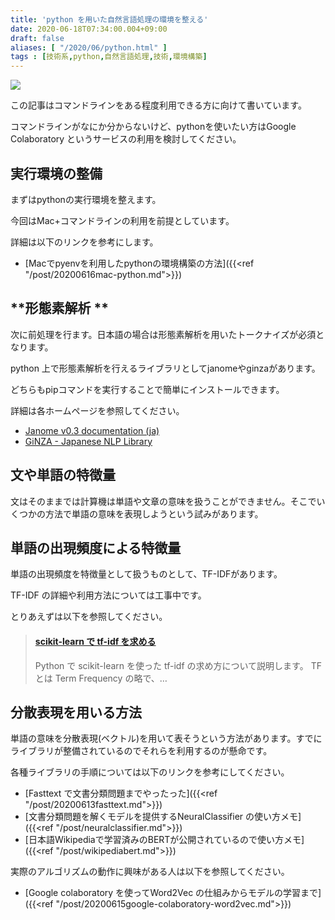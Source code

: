 ```yaml
---
title: 'python を用いた自然言語処理の環境を整える'
date: 2020-06-18T07:34:00.004+09:00
draft: false
aliases: [ "/2020/06/python.html" ]
tags : [技術系,python,自然言語処理,技術,環境構築]
---
```


[![](https://1.bp.blogspot.com/-Hfn3KpibOuY/Xurepq-smKI/AAAAAAAAg70/y4-SSiS1Mc4gMmbTywgn9jCzZboq6XAJACK4BGAsYHg/s320/74C0A734-70D2-4846-A316-312BA6691D8B.jpeg)](https://1.bp.blogspot.com/-Hfn3KpibOuY/Xurepq-smKI/AAAAAAAAg70/y4-SSiS1Mc4gMmbTywgn9jCzZboq6XAJACK4BGAsYHg/s1920/74C0A734-70D2-4846-A316-312BA6691D8B.jpeg)

この記事はコマンドラインをある程度利用できる方に向けて書いています。

コマンドラインがなにか分からないけど、pythonを使いたい方はGoogle Colaboratory というサービスの利用を検討してください。

## **実行環境の整備**


まずはpythonの実行環境を整えます。

今回はMac+コマンドラインの利用を前提としています。

詳細は以下のリンクを参考にします。

- [Macでpyenvを利用したpythonの環境構築の方法]({{<ref "/post/20200616mac-python.md">}})

## **形態素解析 **

次に前処理を行ます。日本語の場合は形態素解析を用いたトークナイズが必須となります。

python 上で形態素解析を行えるライブラリとしてjanomeやginzaがあります。

どちらもpipコマンドを実行することで簡単にインストールできます。

詳細は各ホームページを参照してください。

- [Janome v0.3 documentation (ja)](https://mocobeta.github.io/janome/)
- [GiNZA - Japanese NLP Library](https://megagonlabs.github.io/ginza/)

## **文や単語の特徴量**

文はそのままでは計算機は単語や文章の意味を扱うことができません。そこでいくつかの方法で単語の意味を表現しようという試みがあります。

## **単語の出現頻度による特徴量**

単語の出現頻度を特徴量として扱うものとして、TF-IDFがあります。

TF-IDF の詳細や利用方法については工事中です。

とりあえずは以下を参照してください。

> #### [scikit-learn で tf-idf を求める](https://tex2e.github.io/blog/python/tf-idf)
> 
> Python で scikit-learn を使った tf-idf の求め方について説明します。 TF とは Term Frequency の略で、…

## **分散表現を用いる方法**


単語の意味を分散表現(ベクトル)を用いて表そうという方法があります。すでにライブラリが整備されているのでそれらを利用するのが懸命です。

各種ライブラリの手順については以下のリンクを参考にしてください。

- [Fasttext で文書分類問題までやったった]({{<ref "/post/20200613fasttext.md">}})
- [文書分類問題を解くモデルを提供するNeuralClassifier の使い方メモ]({{<ref "/post/neuralclassifier.md">}})
- [日本語Wikipediaで学習済みのBERTが公開されているので使い方メモ]({{<ref "/post/wikipediabert.md">}})


実際のアルゴリズムの動作に興味がある人は以下を参照してください。

- [Google colaboratory を使ってWord2Vec の仕組みからモデルの学習まで]({{<ref "/post/20200615google-colaboratory-word2vec.md">}})
